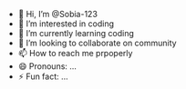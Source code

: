 - 👋 Hi, I’m @Sobia-123
- 👀 I’m interested in coding
- 🌱 I’m currently learning coding
- 💞️ I’m looking to collaborate on community
- 📫 How to reach me prpoperly
- 😄 Pronouns: ...
- ⚡ Fun fact: ...

<!---
Sobia-123/Sobia-123 is a ✨ special ✨ repository because its `README.md` (this file) appears on your GitHub profile.
You can click the Preview link to take a look at your changes.
--->
